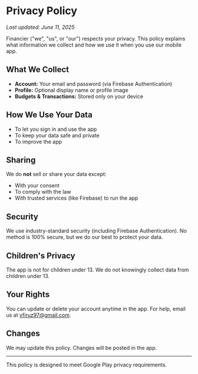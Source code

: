# Privacy Policy

_Last updated: June 11, 2025_

Financier ("we", "us", or "our") respects your privacy. This policy explains what information we collect and how we use it when you use our mobile app.

## What We Collect

- **Account:** Your email and password (via Firebase Authentication)
- **Profile:** Optional display name or profile image
- **Budgets & Transactions:** Stored only on your device

## How We Use Your Data

- To let you sign in and use the app
- To keep your data safe and private
- To improve the app

## Sharing

We do **not** sell or share your data except:

- With your consent
- To comply with the law
- With trusted services (like Firebase) to run the app

## Security

We use industry-standard security (including Firebase Authentication). No method is 100% secure, but we do our best to protect your data.

## Children's Privacy

The app is not for children under 13. We do not knowingly collect data from children under 13.

## Your Rights

You can update or delete your account anytime in the app. For help, email us at vfiruz97@gmail.com.

## Changes

We may update this policy. Changes will be posted in the app.

---

This policy is designed to meet Google Play privacy requirements.
